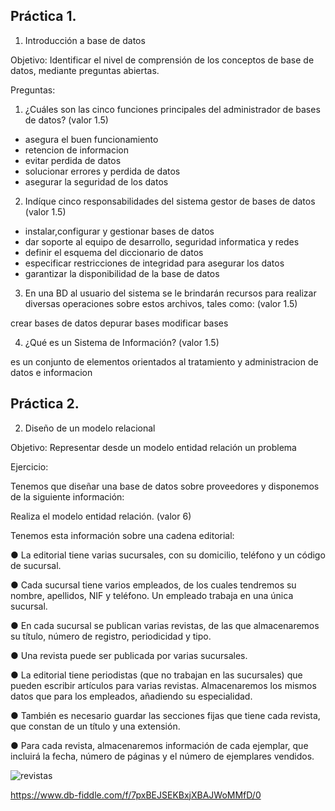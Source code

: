 ## Práctica 1.

1. Introducción a base de datos

Objetivo: Identificar el nivel de comprensión de los conceptos de base de datos,
mediante preguntas abiertas.
 
Preguntas:

1. ¿Cuáles son las cinco funciones principales del administrador de bases de datos?
(valor 1.5)

- asegura el buen funcionamiento 
- retencion de informacion 
- evitar perdida de datos
- solucionar errores y perdida de datos 
- asegurar la seguridad de los datos

2. Indíque cinco responsabilidades del sistema gestor de bases de datos (valor 1.5)

- instalar,configurar y gestionar bases de datos
- dar soporte al equipo de desarrollo, seguridad informatica y redes
- definir el esquema del diccionario de datos
- especificar restricciones de integridad para asegurar los datos
- garantizar la disponibilidad de la base de datos 

3. En una BD al usuario del sistema se le brindarán recursos para realizar diversas
operaciones sobre estos archivos, tales como: (valor 1.5)

crear bases de datos
depurar bases
modificar bases

4. ¿Qué es un Sistema de Información? (valor 1.5)

es un conjunto de elementos orientados al tratamiento y administracion de datos e informacion 

## Práctica 2.

2. Diseño de un modelo relacional

Objetivo: Representar desde un modelo entidad relación un problema


Ejercicio:

Tenemos que diseñar una base de datos sobre proveedores y disponemos de la siguiente
información:

Realiza el modelo entidad relación. (valor 6)

Tenemos esta información sobre una cadena editorial:

● La editorial tiene varias sucursales, con su domicilio, teléfono y un código de
sucursal.

● Cada sucursal tiene varios empleados, de los cuales tendremos su nombre,
apellidos, NIF y teléfono. Un empleado trabaja en una única sucursal.

● En cada sucursal se publican varias revistas, de las que almacenaremos su título,
número de registro, periodicidad y tipo.

● Una revista puede ser publicada por varias sucursales.

● La editorial tiene periodistas (que no trabajan en las sucursales) que pueden
escribir artículos para varias revistas. Almacenaremos los mismos datos que para
los empleados, añadiendo su especialidad.

● También es necesario guardar las secciones fijas que tiene cada revista, que
constan de un título y una extensión.

● Para cada revista, almacenaremos información de cada ejemplar, que incluirá la
fecha, número de páginas y el número de ejemplares vendidos.


![revistas](https://user-images.githubusercontent.com/105729934/169564287-1f0b694d-907c-4059-b990-78fa6b8c5ea6.png)

https://www.db-fiddle.com/f/7pxBEJSEKBxjXBAJWoMMfD/0
